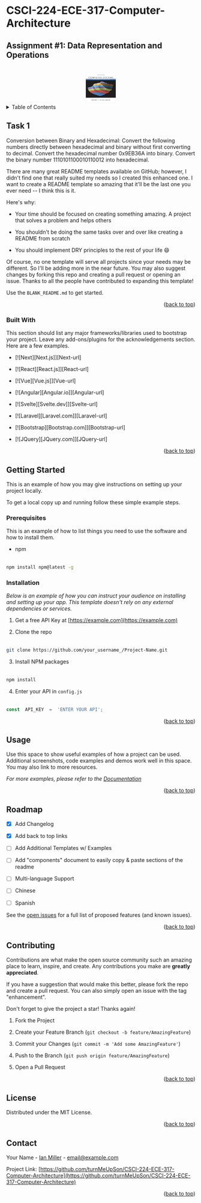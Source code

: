 # CSCI-224-ECE-317-Computer-Architecture

## Assignment #1: Data Representation and Operations
 
<a  name="readme-top"></a>
   
<!-- PROJECT LOGO -->
<br />
<div align="center">
  <a href="https://github.com/turnMeUpSon/CSCI-224-ECE-317-Computer-Architecture">
    <img src="https://github.com/turnMeUpSon/CSCI-224-ECE-317-Computer-Architecture/blob/main/ComputerSystems.jpeg" alt="Logo" width="80" height="80">
  </a>
</div>

<!-- TABLE OF CONTENTS -->

<details>

<summary>Table of Contents</summary>

<ol>

<li>

<a  href="#about-the-project">About The Project</a>

<ul>

<li><a  href="#built-with">Built With</a></li>

</ul>

</li>

<li>

<a  href="#getting-started">Getting Started</a>

<ul>

<li><a  href="#prerequisites">Prerequisites</a></li>

<li><a  href="#installation">Installation</a></li>

</ul>

</li>

<li><a  href="#usage">Usage</a></li>

<li><a  href="#roadmap">Roadmap</a></li>

<li><a  href="#contributing">Contributing</a></li>

<li><a  href="#license">License</a></li>

<li><a  href="#contact">Contact</a></li>

<li><a  href="#acknowledgments">Acknowledgments</a></li>

</ol>

</details>

  
  
  

<!-- Task 1 -->

## Task 1

  

Conversion between Binary and Hexadecimal:
   Convert the following numbers directly between hexadecimal and binary without first converting to decimal.
Convert the hexadecimal number 0x9EB36A into binary.
Convert the binary number 1110101100010110012 into hexadecimal.

  

There are many great README templates available on GitHub; however, I didn't find one that really suited my needs so I created this enhanced one. I want to create a README template so amazing that it'll be the last one you ever need -- I think this is it.

  

Here's why:

* Your time should be focused on creating something amazing. A project that solves a problem and helps others

* You shouldn't be doing the same tasks over and over like creating a README from scratch

* You should implement DRY principles to the rest of your life :smile:

  

Of course, no one template will serve all projects since your needs may be different. So I'll be adding more in the near future. You may also suggest changes by forking this repo and creating a pull request or opening an issue. Thanks to all the people have contributed to expanding this template!

  

Use the `BLANK_README.md` to get started.

  

<p  align="right">(<a  href="#readme-top">back to top</a>)</p>

  
  
  

### Built With

  

This section should list any major frameworks/libraries used to bootstrap your project. Leave any add-ons/plugins for the acknowledgements section. Here are a few examples.

  

*  [![Next][Next.js]][Next-url]

*  [![React][React.js]][React-url]

*  [![Vue][Vue.js]][Vue-url]

*  [![Angular][Angular.io]][Angular-url]

*  [![Svelte][Svelte.dev]][Svelte-url]

*  [![Laravel][Laravel.com]][Laravel-url]

*  [![Bootstrap][Bootstrap.com]][Bootstrap-url]

*  [![JQuery][JQuery.com]][JQuery-url]

  

<p  align="right">(<a  href="#readme-top">back to top</a>)</p>

  
  
  

<!-- GETTING STARTED -->

## Getting Started

  

This is an example of how you may give instructions on setting up your project locally.

To get a local copy up and running follow these simple example steps.

  

### Prerequisites

  

This is an example of how to list things you need to use the software and how to install them.

* npm

```sh

npm install npm@latest -g

```

  

### Installation

  

_Below is an example of how you can instruct your audience on installing and setting up your app. This template doesn't rely on any external dependencies or services._

  

1. Get a free API Key at [https://example.com](https://example.com)

2. Clone the repo

```sh

git clone https://github.com/your_username_/Project-Name.git

```

3. Install NPM packages

```sh

npm install

```

4. Enter your API in `config.js`

```js

const  API_KEY  =  'ENTER YOUR API';

```

  

<p  align="right">(<a  href="#readme-top">back to top</a>)</p>

  
  
  

<!-- USAGE EXAMPLES -->

## Usage

  

Use this space to show useful examples of how a project can be used. Additional screenshots, code examples and demos work well in this space. You may also link to more resources.

  

_For more examples, please refer to the [Documentation](https://example.com)_

  

<p  align="right">(<a  href="#readme-top">back to top</a>)</p>

  
  
  

<!-- ROADMAP -->

## Roadmap

  

-  [x] Add Changelog

-  [x] Add back to top links

- [ ] Add Additional Templates w/ Examples

- [ ] Add "components" document to easily copy & paste sections of the readme

- [ ] Multi-language Support

- [ ] Chinese

- [ ] Spanish

  

See the [open issues](https://github.com/othneildrew/Best-README-Template/issues) for a full list of proposed features (and known issues).

  

<p  align="right">(<a  href="#readme-top">back to top</a>)</p>

  
  
  

<!-- CONTRIBUTING -->

## Contributing

  

Contributions are what make the open source community such an amazing place to learn, inspire, and create. Any contributions you make are **greatly appreciated**.

  

If you have a suggestion that would make this better, please fork the repo and create a pull request. You can also simply open an issue with the tag "enhancement".

Don't forget to give the project a star! Thanks again!

  

1. Fork the Project

2. Create your Feature Branch (`git checkout -b feature/AmazingFeature`)

3. Commit your Changes (`git commit -m 'Add some AmazingFeature'`)

4. Push to the Branch (`git push origin feature/AmazingFeature`)

5. Open a Pull Request

  

<p  align="right">(<a  href="#readme-top">back to top</a>)</p>

  
  
  

<!-- LICENSE -->

## License

  

Distributed under the MIT License.

  

<p  align="right">(<a  href="#readme-top">back to top</a>)</p>

  
  
  

<!-- CONTACT -->

## Contact

  

Your Name - [Ian Miller](https://www.linkedin.com/in/ian-miller-620a63245/) - email@example.com

  

Project Link: [https://github.com/turnMeUpSon/CSCI-224-ECE-317-Computer-Architecture](https://github.com/turnMeUpSon/CSCI-224-ECE-317-Computer-Architecture)

  

<p  align="right">(<a  href="#readme-top">back to top</a>)</p>
